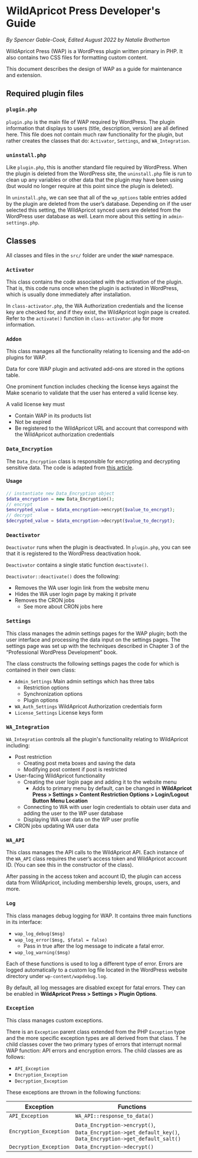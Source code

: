 # WildApricot Press Developer's Guide

*By Spencer Gable-Cook, Edited August 2022 by Natalie Brotherton*

WildApricot Press (WAP) is a WordPress plugin written primary in PHP. It also contains two CSS files for formatting custom content.

This document describes the design of WAP as a guide for maintenance and extension.

<!-- ---------------------------------------------------------------------- -->

## Required plugin files

### `plugin.php`
`plugin.php` is the main file of WAP required by WordPress. The plugin information that displays to users (title, description, version) are all defined here. 
This file does not contain much raw functionality for the plugin, but rather creates the classes that do: `Activator`, `Settings`, and `WA_Integration`. 

### `uninstall.php` 
Like `plugin.php`, this is another standard file required by WordPress. When the plugin is deleted from the WordPress site, the `uninstall.php` file is run to clean up any variables or other data that the plugin may have been using (but would no longer require at this point since the plugin is deleted). 

In `uninstall.php`, we can see that all of the `wp_options` table entries added by the plugin are deleted from the user’s database. Depending on if the user selected this setting, the WildApricot synced users are deleted from the WordPress user database as well. Learn more about this setting in `admin-settings.php`. 

## Classes
All classes and files in the `src/` folder are under the `WAWP` namespace.

### `Activator`
This class contains the code associated with the activation of the plugin. That is, this code runs once when the plugin is activated in WordPress, which is usually done immediately after installation. 

In `class-activator.php`, the WA Authorization credentials and the license key are checked for, and if they exist, the WildApricot login page is created. Refer to the `activate()` function in `class-activator.php` for more information.

### `Addon`
This class manages all the functionality relating to licensing and the add-on plugins for WAP. 

Data for core WAP plugin and activated add-ons are stored in the options table. 

One prominent function includes checking the license keys against the Make scenario to validate that the user has entered a valid license key.

A valid license key must

* Contain WAP in its products list
* Not be expired
* Be registered to the WildApricot URL and account that correspond with the WildApricot authorization credentials

### `Data_Encryption`

The `Data_Encryption` class is responsible for encrypting and decrypting sensitive data. The code is adapted from [this article](https://felix-arntz.me/blog/storing-confidential-data-in-wordpress/). 

#### Usage
```php
// instantiate new Data_Encryption object
$data_encryption = new Data_Encryption();
// encrypt
$encrypted_value = $data_encryption->encrypt($value_to_encrypt);
// decrypt
$decrypted_value = $data_encryption->decrypt($value_to_decrypt);
```

### `Deactivator`
`Deactivator` runs when the plugin is deactivated. In `plugin.php`, you can see that it is registered to the WordPress deactivation hook.

`Deactivator` contains a single static function `deactivate()`.

`Deactivator::deactivate()` does the following:
* Removes the WA user login link from the website menu
* Hides the WA user login page by making it private
* Removes the CRON jobs
  * See more about CRON jobs here

### `Settings`
This class manages the admin settings pages for the WAP plugin; both the user interface and processing the data input on the settings pages. The settings page was set up with the techniques described in Chapter 3 of the “Professional WordPress Development” book.

The class constructs the following settings pages the code for which is contained in their own class:
* `Admin_Settings` Main admin settings which has three tabs
  * Restriction options
  * Synchronization options
  * Plugin options
* `WA_Auth_Settings` WildApricot Authorization credentials form
* `License_Settings` License keys form

### `WA_Integration`

`WA_Integration` controls all the plugin's functionality relating to WildApricot including:
* Post restriction
  * Creating post meta boxes and saving the data
  * Modifying post content if post is restricted
* User-facing WildApricot functionality
  * Creating the user login page and adding it to the website menu
    * Adds to primary menu by default, can be changed in **WildApricot Press > Settings > Content Restriction Options > Login/Logout Button Menu Location**
  * Connecting to WA with user login credentials to obtain user data and adding the user to the WP user database
  * Displaying WA user data on the WP user profile
* CRON jobs updating WA user data

### `WA_API`
This class manages the API calls to the WildApricot API. Each instance of the `WA_API` class requires the user’s access token and WildApricot account ID. (You can see this in the constructor of the class). 

After passing in the access token and account ID, the plugin can access data from WildApricot, including membership levels, groups, users, and more. 

### `Log`
This class manages debug logging for WAP. It contains three main functions in its interface:
* `wap_log_debug($msg)`
* `wap_log_error($msg, $fatal = false)`
  * Pass in true after the log message to indicate a fatal error.
* `wap_log_warning($msg)`

Each of these functions is used to log a different type of error. Errors are logged automatically to a custom log file located in the WordPress website directory under `wp-content/wapdebug.log`. 

By default, all log messages are disabled except for fatal errors. They can be enabled in **WildApricot Press > Settings > Plugin Options**.

### `Exception`
This class manages custom exceptions. 

There is an `Exception` parent class extended from the PHP `Exception` type and the more specific exception types are all derived from that class. 
T
he child classes cover the two primary types of errors that interrupt normal WAP function: API errors and encryption errors. The child classes are as follows:
* `API_Exception`
* `Encryption_Exception`
* `Decryption_Exception`

These exceptions are thrown in the following functions:

Exception |  Functions
--- | ---
`API_Exception` | `WA_API::response_to_data()`
`Encryption_Exception` | `Data_Encryption->encrypt()`, `Data_Encryption->get_default_key()`, `Data_Encryption->get_default_salt()`
`Decryption_Exception` | `Data_Encryption->decrypt()`


                
